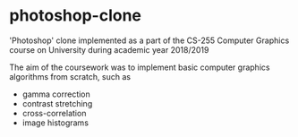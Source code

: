 # photoshop-clone
'Photoshop' clone implemented as a part of the CS-255 Computer Graphics course on University during academic year 2018/2019

The aim of the coursework was to implement basic computer graphics algorithms from scratch, such as

- gamma correction
- contrast stretching
- cross-correlation
- image histograms
